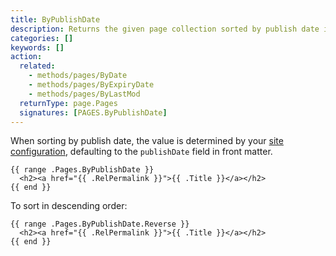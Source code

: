 ```yaml
---
title: ByPublishDate
description: Returns the given page collection sorted by publish date in ascending order.
categories: []
keywords: []
action:
  related:
    - methods/pages/ByDate
    - methods/pages/ByExpiryDate
    - methods/pages/ByLastMod
  returnType: page.Pages
  signatures: [PAGES.ByPublishDate]
---
```


When sorting by publish date, the value is determined by your [site configuration], defaulting to the `publishDate` field in front matter.

[site configuration]: /getting-started/configuration/#configure-dates

```go-html-template
{{ range .Pages.ByPublishDate }}
  <h2><a href="{{ .RelPermalink }}">{{ .Title }}</a></h2>
{{ end }}
```

To sort in descending order:

```go-html-template
{{ range .Pages.ByPublishDate.Reverse }}
  <h2><a href="{{ .RelPermalink }}">{{ .Title }}</a></h2>
{{ end }}
```
